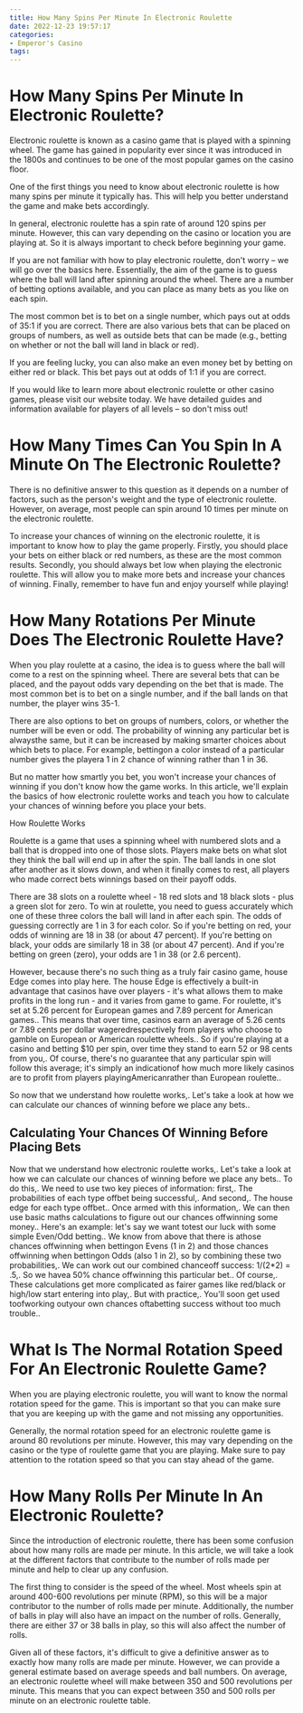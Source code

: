 ```yaml
---
title: How Many Spins Per Minute In Electronic Roulette
date: 2022-12-23 19:57:17
categories:
- Emperor's Casino
tags:
---
```



# How Many Spins Per Minute In Electronic Roulette?

Electronic roulette is known as a casino game that is played with a spinning wheel. The game has gained in popularity ever since it was introduced in the 1800s and continues to be one of the most popular games on the casino floor.

One of the first things you need to know about electronic roulette is how many spins per minute it typically has. This will help you better understand the game and make bets accordingly.

In general, electronic roulette has a spin rate of around 120 spins per minute. However, this can vary depending on the casino or location you are playing at. So it is always important to check before beginning your game.

If you are not familiar with how to play electronic roulette, don't worry – we will go over the basics here. Essentially, the aim of the game is to guess where the ball will land after spinning around the wheel. There are a number of betting options available, and you can place as many bets as you like on each spin.

The most common bet is to bet on a single number, which pays out at odds of 35:1 if you are correct. There are also various bets that can be placed on groups of numbers, as well as outside bets that can be made (e.g., betting on whether or not the ball will land in black or red).

If you are feeling lucky, you can also make an even money bet by betting on either red or black. This bet pays out at odds of 1:1 if you are correct.

If you would like to learn more about electronic roulette or other casino games, please visit our website today. We have detailed guides and information available for players of all levels – so don't miss out!

# How Many Times Can You Spin In A Minute On The Electronic Roulette?

There is no definitive answer to this question as it depends on a number of factors, such as the person's weight and the type of electronic roulette. However, on average, most people can spin around 10 times per minute on the electronic roulette.

To increase your chances of winning on the electronic roulette, it is important to know how to play the game properly. Firstly, you should place your bets on either black or red numbers, as these are the most common results. Secondly, you should always bet low when playing the electronic roulette. This will allow you to make more bets and increase your chances of winning. Finally, remember to have fun and enjoy yourself while playing!

# How Many Rotations Per Minute Does The Electronic Roulette Have?

When you play roulette at a casino, the idea is to guess where the ball will come to a rest on the spinning wheel. There are several bets that can be placed, and the payout odds vary depending on the bet that is made. The most common bet is to bet on a single number, and if the ball lands on that number, the player wins 35-1.

There are also options to bet on groups of numbers, colors, or whether the number will be even or odd. The probability of winning any particular bet is alwaysthe same, but it can be increased by making smarter choices about which bets to place. For example, bettingon a color instead of a particular number gives the playera 1 in 2 chance of winning rather than 1 in 36.

But no matter how smartly you bet, you won't increase your chances of winning if you don't know how the game works. In this article, we'll explain the basics of how electronic roulette works and teach you how to calculate your chances of winning before you place your bets.

How Roulette Works

Roulette is a game that uses a spinning wheel with numbered slots and a ball that is dropped into one of those slots. Players make bets on what slot they think the ball will end up in after the spin. The ball lands in one slot after another as it slows down, and when it finally comes to rest, all players who made correct bets winnings based on their payoff odds.

There are 38 slots on a roulette wheel - 18 red slots and 18 black slots - plus a green slot for zero. To win at roulette, you need to guess accurately which one of these three colors the ball will land in after each spin. The odds of guessing correctly are 1 in 3 for each color. So if you're betting on red, your odds of winning are 18 in 38 (or about 47 percent). If you're betting on black, your odds are similarly 18 in 38 (or about 47 percent). And if you're betting on green (zero), your odds are 1 in 38 (or 2.6 percent).

However, because there's no such thing as a truly fair casino game, house Edge comes into play here. The house Edge is effectively a built-in advantage that casinos have over players - it's what allows them to make profits in the long run - and it varies from game to game. For roulette, it's set at 5.26 percent for European games and 7.89 percent for American games.. This means that over time, casinos earn an average of 5.26 cents or 7.89 cents per dollar wageredrespectively from players who choose to gamble on European or American roulette wheels.. So if you're playing at a casino and betting $10 per spin, over time they stand to earn 52 or 98 cents from you,. Of course, there's no guarantee that any particular spin will follow this average; it's simply an indicationof how much more likely casinos are to profit from players playingAmericanrather than European roulette..

So now that we understand how roulette works,. Let's take a look at how we can calculate our chances of winning before we place any bets..


## Calculating Your Chances Of Winning Before Placing Bets

Now that we understand how electronic roulette works,. Let's take a look at how we can calculate our chances of winning before we place any bets.. To do this,. We need to use two key pieces of information: first,. The probabilities of each type offbet being successful,. And second,. The house edge for each type offbet.. Once armed with this information,. We can then use basic maths calculations to figure out our chances offwinning some money.. Here's an example: let's say we want totest our luck with some simple Even/Odd betting.. We know from above that there is athose chances offwinning when bettingon Evens (1 in 2) and those chances offwinning when bettingon Odds (also 1 in 2), so by combining these two probabilities,. We can work out our combined chanceoff success: 1/(2*2) = .5,. So we havea 50% chance offwinning this particular bet.. Of course,. These calculations get more complicated as fairer games like red/black or high/low start entering into play,. But with practice,. You'll soon get used toofworking outyour own chances oftabetting success without too much trouble..

# What Is The Normal Rotation Speed For An Electronic Roulette Game?

When you are playing electronic roulette, you will want to know the normal rotation speed for the game. This is important so that you can make sure that you are keeping up with the game and not missing any opportunities.

Generally, the normal rotation speed for an electronic roulette game is around 80 revolutions per minute. However, this may vary depending on the casino or the type of roulette game that you are playing. Make sure to pay attention to the rotation speed so that you can stay ahead of the game.

# How Many Rolls Per Minute In An Electronic Roulette?

Since the introduction of electronic roulette, there has been some confusion about how many rolls are made per minute. In this article, we will take a look at the different factors that contribute to the number of rolls made per minute and help to clear up any confusion.

The first thing to consider is the speed of the wheel. Most wheels spin at around 400-600 revolutions per minute (RPM), so this will be a major contributor to the number of rolls made per minute. Additionally, the number of balls in play will also have an impact on the number of rolls. Generally, there are either 37 or 38 balls in play, so this will also affect the number of rolls.

Given all of these factors, it's difficult to give a definitive answer as to exactly how many rolls are made per minute. However, we can provide a general estimate based on average speeds and ball numbers. On average, an electronic roulette wheel will make between 350 and 500 revolutions per minute. This means that you can expect between 350 and 500 rolls per minute on an electronic roulette table.